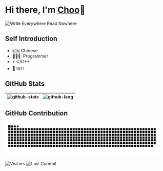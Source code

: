 # Hi there, I'm [Choo](https://ohtoai.top)👋

![Write Everywhere Read Nowhere][github-sub-title:img]  

## Self Introduction
- 🇨🇳 Chinese
- 🧑🏻‍💻 &nbsp;Programmer
- ⚡ C/C++
- 💼 IIOT

## GitHub Stats

|![github-stats][github-stats:img]|![github-lang][github-lang:img]|
|---------------------------------|------------------------------------------|

## GitHub Contribution

<!-- ![ohto-ai's GitHub Activity Graph][github-activity-graph:img]   -->
<picture>
  <source media="(prefers-color-scheme: dark)" srcset="https://github.com/Ohto-Ai-Dev/res/raw/master/assets/ohto-ai/github-contribution-grid-snake-dark.svg" />
  <source media="(prefers-color-scheme: light)" srcset="https://github.com/Ohto-Ai-Dev/res/raw/master/assets/ohto-ai/github-contribution-grid-snake.svg" />
  <img alt="github-snake" src="https://github.com/Ohto-Ai-Dev/res/raw/master/assets/ohto-ai/github-contribution-grid-snake.svg" />
</picture>

![Visitors][github-vistors:badge]
![Last Commit][github-last-commit:badge]

[github-sub-title:img]: https://file.ohtoai.top/res/img/Gawr-Gura.gif
[github-stats:img]: https://github-readme-stats.vercel.app/api?username=ohto-ai&show_icons=true&theme=highcontrast&count_private=true&include_all_commits=true
[github-lang:img]: https://github-readme-stats.vercel.app/api/top-langs/?username=ohto-ai&layout=compact&theme=highcontrast
[github-activity-graph:img]: https://activity-graph.herokuapp.com/graph?username=ohto-ai&theme=xcode
[github-vistors:badge]: https://komarev.com/ghpvc/?username=ohto-ai&style=flat&labelColor=black&logo=github&label=PROFILE+VIEWS&color=29bf12
[github-last-commit:badge]: https://img.shields.io/github/last-commit/ohto-ai/ohto-ai?logo=markdown&label=LAST+UPDATE&color=29bf12&style=flat
